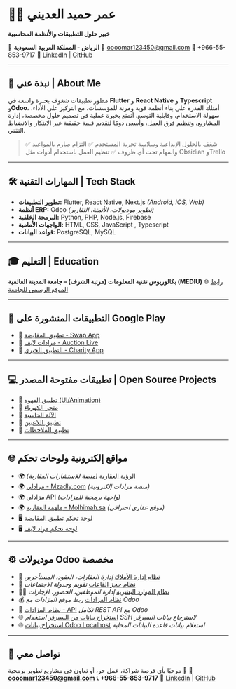 # 👨‍💻 عمر حميد العديني

**خبير حلول التطبيقات والأنظمة المحاسبية**

📍 **الرياض - المملكة العربية السعودية**
📧 oooomar123450@gmail.com
📱 +966-55-853-9717
🔗 [LinkedIn](https://linkedin.com/in/omar-hamid-288385235) | [GitHub](https://github.com/oooomar896)

---

## 🚀 نبذة عني | About Me

مطور تطبيقات شغوف بخبرة واسعة في **Flutter** و
**React Native** و **Typescript** و**Odoo**، أمتلك القدرة على بناء أنظمة قوية ومرنة للمؤسسات، مع التركيز على الأداء، سهولة الاستخدام، وقابلية التوسع.
أتمتع بخبرة عملية في تصميم حلول مخصصة، إدارة المشاريع، وتنظيم فرق العمل، وأسعى دومًا لتقديم قيمة حقيقية عبر الابتكار والانضباط التقني.

> ✅ شغف بالحلول الإبداعية وسلاسة تجربة المستخدم
> ✅ التزام صارم بالمواعيد والمهام تحت أي ظروف
> ✅ تنظيم العمل باستخدام أدوات مثل Obsidian وTrello

---

## 🛠️ المهارات التقنية | Tech Stack

- **تطوير التطبيقات:** Flutter, React Native, Next.js _(Android, iOS, Web)_
- **أنظمة ERP:** Odoo _(تطوير موديولات، الأتمتة، التقارير)_
- **البرمجة الخلفية:** Python, PHP, Node.js, Firebase
- **الواجهات الأمامية:** HTML, CSS, JavaScript , Typescript
- **قواعد البيانات:** PostgreSQL, MySQL

---

## 🎓 التعليم | Education

**بكالوريوس تقنية المعلومات (مرتبة الشرف) – جامعة المدينة العالمية (MEDIU)**
🌐 [رابط الموقع الرسمي للجامعة](https://www.mediu.edu.my/ar/)

---

## 📲 التطبيقات المنشورة على Google Play

- 🔗 [تطبيق المقايضة - Swap App](https://play.google.com/store/apps/details?id=com.molhimah.swap)
- 🔗 [مزادات لايف - Auction Live](https://play.google.com/store/apps/details?id=com.mulhmah_auctionlive)
- 🔗 [التطبيق الخيري - Charity App](https://play.google.com/store/apps/details?id=com.charity_show)

---

## 💻 تطبيقات مفتوحة المصدر | Open Source Projects

- 🔧 [تطبيق القهوة (UI/Animation)](https://github.com/oooomar896/coffee_app)
- 🔧 [متجر الكهرباء](https://github.com/oooomar896/electrical_store_app)
- 🔧 [الآلة الحاسبة](https://github.com/oooomar896/Calculter)
- 🔧 [تطبيق اللاعبين](https://github.com/oooomar896/players)
- 🔧 [تطبيق الملاحظات](https://github.com/oooomar896/note2)

---

## 🌐 مواقع إلكترونية ولوحات تحكم

- 🌍 [الرؤية العقارية](https://real-estateconsultations.netlify.app) _(منصة للاستشارات العقارية)_
- 🌍 [مزادلي - Mzadly.com](https://mzadlly.netlify.app/) _(منصة مزادات إلكترونية)_
- 🌍 [مزادلي API](https://github.com/oooomar896/Api_auction) _(واجهة برمجية للمزادات)_
- 🌍 [ملهمة العقارية - Molhimah.sa](https://molhimah.sa) _(موقع عقاري احترافي)_
- 🖥️ [لوحة تحكم تطبيق المقايضة](https://github.com/oooomar896/-dashboard-swap)
- 🖥️ [لوحة تحكم مزاد لايف](https://github.com/oooomar896/-dashboard-auction-live)

---

## ⚙️ موديولات Odoo مخصصة

- 🏢 [نظام إدارة الأملاك](https://github.com/oooomar896/module-Real-state)
  _إدارة العقارات، العقود، المستأجرين_
- 🏢 [نظام حجز القاعات](https://github.com/oooomar896/module-room-bookung)
  _تقويم وجدولة الاجتماعات_
- 👨‍💼 [نظام الموارد البشرية](https://github.com/oooomar896/mangemen_HR)
  _إدارة الموظفين، الحضور، الإجازات_
- 💰 [نظام المزادات](https://github.com/oooomar896/Website_Auction_odoo)
  _ربط موقع المزادات مع Odoo_
- 🔄 [نظام المزادات - API](https://github.com/oooomar896/api_get-_or_post_data)
  _تكامل REST API مع Odoo_
- 🌐 [استخراج بيانات من السيرفر](https://github.com/oooomar896/Module-get-data-from-Db-to-view-code-html/tree/main)
  _استخدام SSH لاسترجاع بيانات السيرفر_
- 🌐 [استخراج بيانات Odoo Localhost](https://github.com/oooomar896/Module-get-data-from-db-odoo)
  _استعلام بيانات قاعدة البيانات المحلية_

---

## 💬 تواصل معي

مرحبًا بأي فرصة شراكة، عمل حر، أو تعاون في مشاريع تطوير برمجية 👋
📧 **oooomar123450@gmail.com**
📞 **+966-55-853-9717**
🔗 [LinkedIn](https://linkedin.com/in/omar-hamid-288385235) | [GitHub](https://github.com/oooomar896)
